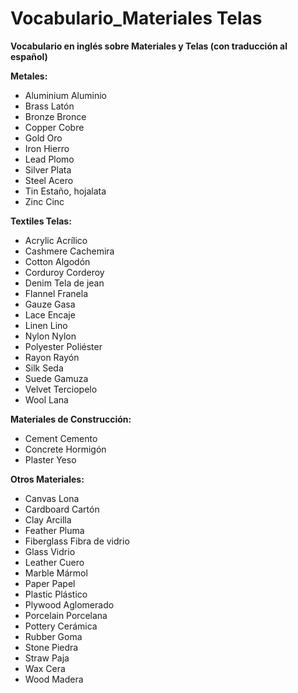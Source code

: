 # Vocabulario_Materiales Telas



**Vocabulario en inglés sobre Materiales y Telas (con traducción al español)**

**Metales:**

*   Aluminium    Aluminio
*   Brass    Latón
*   Bronze    Bronce
*   Copper    Cobre
*   Gold    Oro
*   Iron    Hierro
*   Lead    Plomo
*   Silver    Plata
*   Steel    Acero
*   Tin    Estaño, hojalata
*   Zinc    Cinc

**Textiles Telas:**

*   Acrylic    Acrílico
*   Cashmere    Cachemira
*   Cotton    Algodón
*   Corduroy    Corderoy
*   Denim    Tela de jean
*   Flannel    Franela
*   Gauze    Gasa
*   Lace    Encaje
*   Linen    Lino
*   Nylon    Nylon
*   Polyester    Poliéster
*   Rayon    Rayón
*   Silk    Seda
*   Suede    Gamuza
*   Velvet    Terciopelo
*   Wool    Lana

**Materiales de Construcción:**

*   Cement    Cemento
*   Concrete    Hormigón
*   Plaster    Yeso

**Otros Materiales:**

*   Canvas    Lona
*   Cardboard    Cartón
*   Clay    Arcilla
*   Feather    Pluma
*   Fiberglass    Fibra de vidrio
*   Glass    Vidrio
*   Leather    Cuero
*   Marble    Mármol
*   Paper    Papel
*   Plastic    Plástico
*   Plywood    Aglomerado
*   Porcelain    Porcelana
*   Pottery    Cerámica
*   Rubber    Goma
*   Stone    Piedra
*   Straw    Paja
*   Wax    Cera
*   Wood    Madera

